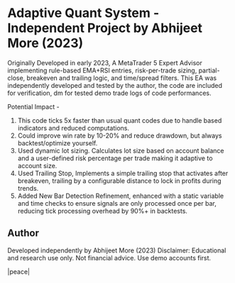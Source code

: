 # Adaptive Quant System - Independent Project by Abhijeet More (2023)
Originally Developed in early 2023, A MetaTrader 5 Expert Advisor implementing rule-based EMA+RSI entries, risk-per-trade sizing, partial-close, breakeven and trailing logic, and time/spread filters. This EA was independently developed and tested by the author, the code are included for verification, dm for tested demo trade logs of code performances.

Potential Impact - 
1. This code ticks 5x faster than usual quant codes due to handle based indicators and reduced computations.
2. Could improve win rate by 10-20% and reduce drawdown, but always backtest/optimize yourself.
3. Used dynamic lot sizing. Calculates lot size based on account balance and a user-defined risk percentage per trade making it adaptive to account size.
4. Used Trailing Stop, Implements a simple trailing stop that activates after breakeven, trailing by a configurable distance to lock in profits during trends.
5. Added New Bar Detection Refinement, enhanced with a static variable and time checks to ensure signals are only processed once per bar, reducing tick processing overhead by 90%+ in backtests.

## Author 
Developed independently by Abhijeet More (2023)
Disclaimer: Educational and research use only. Not financial advice. Use demo accounts first.


|peace|
